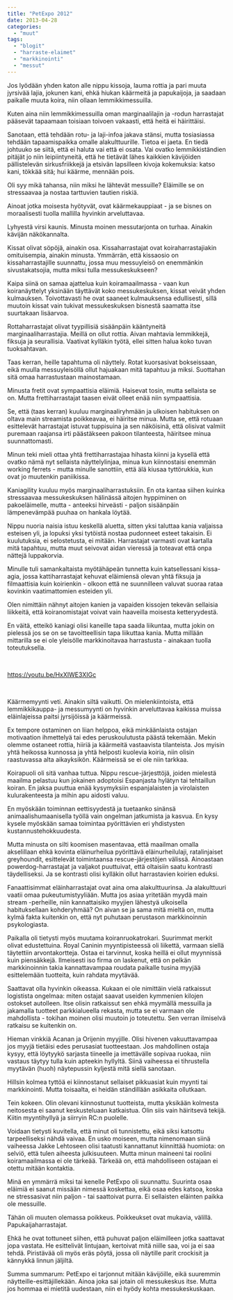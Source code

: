 ```yaml
---
title: "PetExpo 2012"
date: 2013-04-28
categories: 
  - "muut"
tags: 
  - "blogit"
  - "harraste-elaimet"
  - "markkinointi"
  - "messut"
---
```


Jos lyödään yhden katon alle nippu kissoja, lauma rottia ja pari muuta jyrsivää lajia, jokunen kani, ehkä hiukan käärmeitä ja papukaijoja, ja saadaan paikalle muuta koira, niin ollaan lemmikkimessuilla.

<!--more-->

Kuten aina niin lemmikkimessuilla oman marginaalilajin ja -rodun harrastajat pääsevät tapaamaan toisiaan toivoen vakaasti, että heitä ei häirittäisi.

Sanotaan, että tehdään rotu- ja laji-infoa jakava stänsi, mutta tosiasiassa tehdään tapaamispaikka omalle alakulttuurille. Tietoa ei jaeta. En tiedä johtuuko se siitä, että ei haluta vai että ei osata. Vai ovatko lemmikkiständien pitäjät jo niin leipiintyneitä, että he tietävät lähes kaikkien kävijöiden pällistelevän sirkusfriikkejä ja etsivän lapsilleen kivoja kokemuksia: katso kani, tökkää sitä; hui käärme, mennään pois.

Oli syy mikä tahansa, niin miksi he lähtevät messuille? Eläimille se on stressaavaa ja nostaa tarttuvien tautien riskiä.

Ainoat jotka moisesta hyötyvät, ovat käärmekauppiaat - ja se bisnes on moraalisesti tuolla mallilla hyvinkin arveluttavaa.

Lyhyestä virsi kaunis. Minusta moinen messutarjonta on turhaa. Ainakin kävijän näkökannalta.

Kissat olivat söpöjä, ainakin osa. Kissaharrastajat ovat koiraharrastajiakin omituisempia, ainakin minusta. Ymmärrän, että kissaosio on kissaharrastajille suunnattu, jossa muu messuyleisö on enemmänkin sivustakatsojia, mutta miksi tulla messukeskukseen?

Kaipa siinä on samaa ajattelua kuin koiramaailmassa - vaan kun koiranäyttelyt yksinään täyttävät koko messukeskuksen, kissat veivät yhden kulmauksen. Toivottavasti he ovat saaneet kulmauksensa edullisesti, sillä muutoin kissat vain tukivat messukeskuksen bisnestä saamatta itse suurtakaan lisäarvoa.

Rottaharrastajat olivat tyypillisiä sisäänpäin kääntyneitä marginaaliharrastajia. Meillä on ollut rottia. Aivan mahtavia lemmikkejä, fiksuja ja seurallisia. Vaativat kylläkin työtä, ellei sitten halua koko tuvan tuoksahtavan.

Taas kerran, heille tapahtuma oli näyttely. Rotat kuorsasivat bokseissaan, eikä muulla messuyleisöllä ollut hajuakaan mitä tapahtuu ja miksi. Suottahan sitä omaa harrastustaan mainostamaan.

Minusta fretit ovat sympaattisia eläimiä. Haisevat tosin, mutta sellaista se on. Mutta frettiharrastajat taasen eivät olleet enää niin sympaattisia.

Se, että (taas kerran) kuuluu marginaaliryhmään ja ulkoisen habituksen on oltava main streamista poikkeavaa, ei häiritse minua. Mutta se, että rotuaan esittelevät harrastajat istuvat tuppisuina ja sen näköisinä, että olisivat valmiit puremaan raajansa irti päästäkseen pakoon tilanteesta, häiritsee minua suunnattomasti.

Minun teki mieli ottaa yhtä frettiharrastajaa hihasta kiinni ja kysellä että ovatko nämä nyt sellaista näyttelylinjaa, minua kun kiinnostaisi enemmän working ferrets - mutta minulle sanottiin, että älä kiusaa tyttörukkia, kun ovat jo muutenkin paniikissa.

Kaniagility kuuluu myös marginaaliharrastuksiin. En ota kantaa siihen kuinka stressaavaa messukeskuksen hälinässä aitojen hyppiminen on pakoeläimelle, mutta - anteeksi hirveästi - paljon sisäänpäin lämpenevämpää puuhaa on hankala löytää.

Nippu nuoria naisia istuu keskellä aluetta, sitten yksi taluttaa kania valjaissa esteisen yli, ja lopuksi yksi tytöistä nostaa pudonneet esteet takaisin. Ei kuulutuksia, ei selostetusta, ei mitään. Harrastajat varmasti ovat kartalla mitä tapahtuu, mutta muut seivovat aidan vieressä ja toteavat että onpa nättejä luppakorvia.

Minulle tuli samankaltaista myötähäpeän tunnetta kuin katsellessani kissa-agia, jossa kattiharrastajat kehuvat eläimiensä olevan yhtä fiksuja ja filmaattisia kuin koirienkin - olkoon että ne suunnilleen valuvat suoraa rataa kovinkin vaatimattomien esteiden yli.

Olen nimittäin nähnyt aitojen kanien ja vapaiden kissojen tekevän sellaisia liikkeitä, että koiranomistajat voivat vain haaveilla moisesta ketteryydestä.

En väitä, etteikö kaniagi olisi kaneille tapa saada liikuntaa, mutta jokin on pielessä jos se on se tavoitteellisin tapa liikuttaa kania. Mutta millään mittarilla se ei ole yleisölle markkinoitavaa harrastusta - ainakaan tuolla toteutuksella.

 

https://youtu.be/HxXIWE3XIGc

 

Käärmemyynti veti. Ainakin siltä vaikutti. On mielenkiintoista, että lemmikkikauppa- ja messumyynti on hyvinkin arveluttavaa kaikissa muissa eläinlajeissa paitsi jyrsijöissä ja käärmeissä.

Ex tempore ostaminen on liian helppoa, eikä minkäänlaista ostajan motivaation ihmettelyä tai edes peruskoulutusta päästä tekemään. Mekin olemme ostaneet rottia, hiiriä ja käärmeitä vastaavista tilanteista. Jos myisin yhtä heikossa kunnossa ja yhtä helposti kuolevia koiria, niin olisin raastuvassa alta aikayksikön. Käärmeissä se ei ole niin tarkkaa.

Koirapuoli oli sitä vanhaa tuttua. Nippu rescue-järjesttöjä, joiden mielestä maailma pelastuu kun jokainen adoptoisi Espanjasta hylätyn tai tehtaillun koiran. En jaksa puuttua enää kysymyksiin espanjalaisten ja virolaisten kulurakenteesta ja mihin apu aidosti valuu.

En myöskään toiminnan eettisyydestä ja tuetaanko sinänsä animaalishumaanisella työllä vain ongelman jatkumista ja kasvua. En kysy kysele myöskään samaa toimintaa pyörittävien eri yhdistysten kustannustehokkuudesta.

Mutta minusta on silti koomisen masentavaa, että maailman omalla akselillaan ehkä kovinta eläinurheilua pyörittävä eläinurheilulaji, ratalinjaiset greyhoundit, esittelevät toimintaansa rescue-järjestöjen välissä. Ainoastaan powerdog-harrastajat ja valjakot puuttuivat, että oltaisiin saatu kontrasti täydelliseksi. Ja se kontrasti olisi kylläkin ollut harrastavien koirien eduksi.

Fanaattisimmat eläinharrastajat ovat aina oma alakulttuurinsa. Ja alakulttuuri vaatii omaa pukeutumistyyliään. Mutta jos asiaa yritetään myydä main stream -perheille, niin kannattaisiko myyjien lähestyä ulkoisella habituksellaan kohderyhmää? On aivan se ja sama mitä mieltä on, mutta kylmä fakta kuitenkin on, että nyt puhutaan perustason markkinoinnin psykologiasta.

Paikalla oli tietysti myös muutama koiranruokatrokari. Suurimmat merkit olivat edustettuina. Royal Caninin myyntipisteessä oli liikettä, varmaan siellä täytettiin arvontakortteja. Ostaa ei tarvinnut, koska heillä ei ollut myynnissä kuin piensäkkejä. Ilmeisesti iso firma on laskenut, että on pelkän markkinoinnin takia kannattavampaa roudata paikalle tusina myyjää esittelemään tuotteita, kuin rahdata myytävää.

Saattavat olla hyvinkin oikeassa. Kukaan ei ole nimittäin vielä ratkaissut logistista ongelmaa: miten ostajat saavat useiden kymmenien kilojen ostokset autolleen. Itse olisin ratkaissut sen ehkä myymällä messuilla ja jakamalla tuotteet parkkialueella rekasta, mutta se ei varmaan ole mahdollista - tokihan moinen olisi muutoin jo toteutettu. Sen verran ilmiselvä ratkaisu se kuitenkin on.

Hieman vinkkiä Acanan ja Orijenin myyjille. Olisi hivenen vakuuttavampaa jos myyjä tietäisi edes perusasiat tuotteestaan. Jos mahdollinen ostaja kysyy, että löytyykö sarjasta tiineelle ja imettävälle sopivaa ruokaa, niin vastaus täytyy tulla kuin apteekin hyllyltä. Siinä vaiheessa ei tihrustella myytävän (huoh) näytepussin kyljestä mitä siellä sanotaan.

Hillsin kolmea tyttöä ei kiinnostanut sellaiset pikkuasiat kuin myynti tai markkinointi. Mutta toisaalta, ei heidän ständillään asikkaita ollutkaan.

Tein kokeen. Olin olevani kiinnostunut tuotteista, mutta yksikään kolmesta neitosesta ei saanut keskusteluaan katkaistua. Olin siis vain häiritsevä tekijä. Kiitin myyntihyllyä ja siirryin RC:n puolelle.

Voidaan tietysti kuvitella, että minut oli tunnistettu, eikä siksi katsottu tarpeelliseksi nähdä vaivaa. En usko moiseen, mutta nimenomaan siinä vaiheessa Jakke Lehtoseen olisi taatusti kannattanut kiinnittää huomiota: on selviö, että tulen aiheesta julkisuuteen. Mutta minun maineeni tai roolini koiramaailmassa ei ole tärkeää. Tärkeää on, että mahdolliseen ostajaan ei otettu mitään kontaktia.

Minä en ymmärrä miksi tai kenelle PetExpo oli suunnattu. Suurinta osaa eläimiä ei saanut missään nimessä koskettaa, eikä osaa edes katsoa, koska ne stressasivat niin paljon - tai saattoivat purra. Ei sellaisten eläinten paikka ole messuille.

Tähän oli muuten olemassa poikkeus. Poikkeukset ovat mukavia, välillä. Papukaijaharrastajat.

Ehkä he ovat tottuneet siihen, että puhuvat paljon eläimilleen jotka saattavat jopa vastata. He esittelivät lintujaan, kertoivat mitä niille saa, voi ja ei saa tehdä. Piristävää oli myös eräs pöytä, jossa oli näytille parit crockisit ja kännykkä linnun jäljiltä.

Summa summarum: PetExpo ei tarjonnut mitään kävijöille, eikä suuremmin näytteille-esittäjillekään. Ainoa joka sai jotain oli messukeskus itse. Mutta jos hommaa ei mietitä uudestaan, niin ei hyödy kohta messukeskuskaan.
